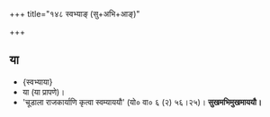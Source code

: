 +++
title="१४८ स्वभ्याङ् (सु+अभि+आङ्)"

+++

## या
- {स्वभ्याया}
- या (या प्रापणे)।
- 'चूडाला राजकार्याणि कृत्वा स्वम्याययौ' (यो० वा० ६ (२) ५६।२५)।  **सुखमभिमुखमाययौ।**

